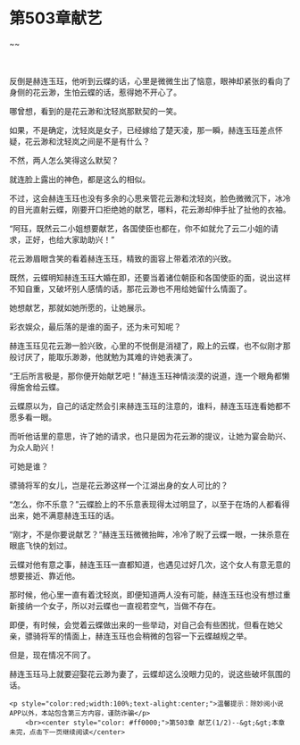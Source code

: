 # 第503章献艺
~~
    	    <p name="pagetop" href="javascript:void(0);" onclick="return false" style="line-height: 35px;padding: 10px;color: #333;"> </p><p>反倒是赫连玉珏，他听到云蝶的话，心里是微微生出了恼意，眼神却紧张的看向了身侧的花云渺，生怕云蝶的话，惹得她不开心了。</p><p>哪曾想，看到的是花云渺和沈轻岚那默契的一笑。</p><p>如果，不是确定，沈轻岚是女子，已经嫁给了楚天凌，那一瞬，赫连玉珏差点怀疑，花云渺和沈轻岚之间是不是有什么？</p><p>不然，两人怎么笑得这么默契？</p><p>就连脸上露出的神色，都是这么的相似。</p><p>不过，这会赫连玉珏也没有多余的心思来管花云渺和沈轻岚，脸色微微沉下，冰冷的目光直射云蝶，刚要开口拒绝她的献艺，哪料，花云渺却伸手扯了扯他的衣袖。</p><p>“阿珏，既然云二小姐想要献艺，各国使臣也都在，你不如就允了云二小姐的请求，正好，也给大家助助兴！”</p><p>花云渺眉眼含笑的看着赫连玉珏，精致的面容上带着浓浓的兴致。</p><p>既然，云蝶明知赫连玉珏大婚在即，还要当着诸位朝臣和各国使臣的面，说出这样不知自重，又破坏别人感情的话，那花云渺也不用给她留什么情面了。</p><p>她想献艺，那就如她所愿的，让她展示。</p><p>彩衣娱众，最后落的是谁的面子，还为未可知呢？</p><p>赫连玉珏见花云渺一脸兴致，心里的不悦倒是消褪了，殿上的云蝶，也不似刚才那般讨厌了，能取乐渺渺，他就勉为其难的许她表演了。</p><p>“王后所言极是，那你便开始献艺吧！”赫连玉珏神情淡漠的说道，连一个眼角都懒得施舍给云蝶。</p><p>云蝶原以为，自己的话定然会引来赫连玉珏的注意的，谁料，赫连玉珏连看她都不愿多看一眼。</p><p>而听他话里的意思，许了她的请求，也只是因为花云渺的提议，让她为宴会助兴、为众人助兴！</p><p>可她是谁？</p><p>骠骑将军的女儿，岂是花云渺这样一个江湖出身的女人可比的？</p><p>“怎么，你不乐意？”云蝶脸上的不乐意表现得太过明显了，以至于在场的人都看得出来，她不满意赫连玉珏的话。</p><p>“刚才，不是你要说献艺？”赫连玉珏微微抬眸，冷冷了睨了云蝶一眼，一抹杀意在眼底飞快的划过。</p><p>云蝶对他有意之事，赫连玉珏一直都知道，也遇见过好几次，这个女人有意无意的想要接近、靠近他。</p><p>那时候，他心里一直有着沈轻岚，即便知道两人没有可能，赫连玉珏也没有想过重新接纳一个女子，所以对云蝶也一直视若空气，当做不存在。</p><p>即便，有时候，会觉着云蝶做出来的一些举动，对自己会有些困扰，但看在她父亲，骠骑将军的情面上，赫连玉珏也会稍微的包容一下云蝶越规之举。</p><p>但是，现在情况不同了。</p><p>赫连玉珏马上就要迎娶花云渺为妻了，云蝶却这么没眼力见的，说这些破坏氛围的话。</p>
    	
   	<p style="color:red;width:100%;text-alight:center;">温馨提示：除妙阅小说APP以外，本站包含第三方内容，谨防诈骗</p>
    	<br><center style="color: #ff0000;">第503章 献艺(1/2)--&gt;&gt;本章未完，点击下一页继续阅读</center>
    	